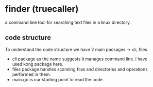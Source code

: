 # finder (truecaller)

a command line tool for searching text files in a linux directory.

## code structure

To understand the code structure we have 2 main packages -> cli, files.

- cli package as the name suggests it manages command line. I have used kong package here.
- files package handles scanning files and directories and operations performed in them.
- main.go is our starting point to read the code.
